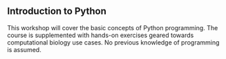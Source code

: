 Introduction to Python
---------------

This workshop will cover the basic concepts of Python programming. The course is supplemented with hands-on exercises geared towards computational biology use cases. No previous knowledge of programming is assumed.

